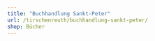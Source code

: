 ```yaml
---
title: "Buchhandlung Sankt-Peter"
url: /tirschenreuth/buchhandlung-sankt-peter/
shop: Bücher
---
```


